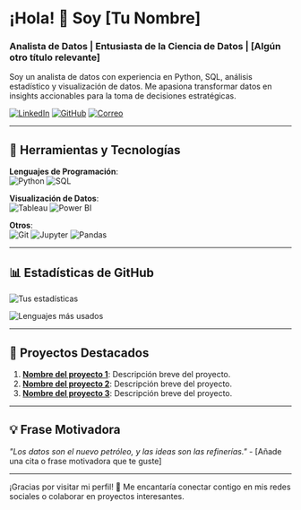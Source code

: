 <!-- Título principal -->
# ¡Hola! 👋 Soy [Tu Nombre]  
### Analista de Datos | Entusiasta de la Ciencia de Datos | [Algún otro título relevante]

<!-- Breve descripción personal -->
Soy un analista de datos con experiencia en Python, SQL, análisis estadístico y visualización de datos. Me apasiona transformar datos en insights accionables para la toma de decisiones estratégicas.

<!-- Iconos con links a redes sociales (Puedes cambiar los links por los tuyos) -->
[![LinkedIn](https://img.shields.io/badge/LinkedIn-Perfil-blue?style=flat-square&logo=linkedin)](https://www.linkedin.com/in/tu-linkedin)
[![GitHub](https://img.shields.io/badge/GitHub-Repos-black?style=flat-square&logo=github)](https://github.com/tu-github)
[![Correo](https://img.shields.io/badge/Email-Contacto-red?style=flat-square&logo=gmail)](mailto:tu-email@gmail.com)

---

## 🚀 Herramientas y Tecnologías
**Lenguajes de Programación**:  
![Python](https://img.shields.io/badge/Python-3776AB?style=flat-square&logo=python&logoColor=white)
![SQL](https://img.shields.io/badge/SQL-005C84?style=flat-square&logo=sqlite&logoColor=white)

**Visualización de Datos**:  
![Tableau](https://img.shields.io/badge/Tableau-E97627?style=flat-square&logo=tableau&logoColor=white)
![Power BI](https://img.shields.io/badge/Power_BI-F2C811?style=flat-square&logo=power-bi&logoColor=black)

**Otros**:  
![Git](https://img.shields.io/badge/Git-F05032?style=flat-square&logo=git&logoColor=white)
![Jupyter](https://img.shields.io/badge/Jupyter-F37626?style=flat-square&logo=jupyter&logoColor=white)
![Pandas](https://img.shields.io/badge/Pandas-150458?style=flat-square&logo=pandas&logoColor=white)

---

## 📊 Estadísticas de GitHub
<!-- Añade tus propias estadísticas usando GitHub-readme-stats -->
![Tus estadísticas](https://github-readme-stats.vercel.app/api?username=tu-usuario&show_icons=true&theme=radical)

<!-- Estadísticas de lenguajes usados -->
![Lenguajes más usados](https://github-readme-stats.vercel.app/api/top-langs/?username=tu-usuario&layout=compact&theme=radical)

---

## 📂 Proyectos Destacados
1. **[Nombre del proyecto 1](https://github.com/tu-usuario/proyecto-1)**: Descripción breve del proyecto.
2. **[Nombre del proyecto 2](https://github.com/tu-usuario/proyecto-2)**: Descripción breve del proyecto.
3. **[Nombre del proyecto 3](https://github.com/tu-usuario/proyecto-3)**: Descripción breve del proyecto.

---

## 💡 Frase Motivadora
*"Los datos son el nuevo petróleo, y las ideas son las refinerías."* - [Añade una cita o frase motivadora que te guste]

---

<!-- Pie de página -->
¡Gracias por visitar mi perfil! 🚀 Me encantaría conectar contigo en mis redes sociales o colaborar en proyectos interesantes.
